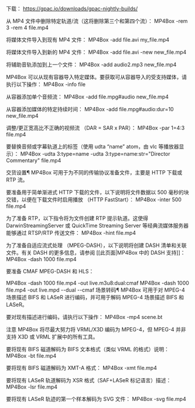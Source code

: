 下载： https://gpac.io/downloads/gpac-nightly-builds/


从 MP4 文件中删除特定轨道/流（这将删除第三个和第四个流）：
MP4Box -rem 3 -rem 4 file.mp4

将媒体文件导入到现有 MP4 文件：
MP4Box -add file.avi my_file.mp4

将媒体文件导入到新的 MP4 文件：
MP4Box -add file.avi -new new_file.mp4

将辅助音轨添加到上一个文件：
MP4Box -add audio2.mp3 new_file.mp4

MP4Box 可以从现有容器导入特定媒体。要获取可从容器导入的受支持媒体，请执行以下操作：
MP4Box -info file

从容器添加单个音频流：
MP4Box -add file.mpg#audio new_file.mp4

从容器添加媒体的特定持续时间：
MP4Box -add file.mpg#audio:dur=10 new_file.mp4

调整/更正宽高比不正确的视频流 （DAR = SAR x PAR）：
MP4Box -par 1=4:3 file.mp4

要替换音频或字幕轨道上的标签（使用 udta “name” atom，由 vlc 等播放器显示）：
MP4Box -udta 3:type=name -udta 3:type=name:str="Director Commentary" file.mp4

交货设置¶
MP4Box 可用于为不同的传输协议准备文件，主要是 HTTP 下载或 RTP 流。

要准备用于简单渐进式 HTTP 下载的文件，以下说明将文件数据以 500 毫秒的块交错，以便在下载文件时启用播放 （HTTP FastStart）：
MP4Box -inter 500 file.mp4

为了准备 RTP，以下指令将为文件创建 RTP 提示轨道。这使得 DarwinStreamingServer 或 QuickTime Streaming Server 等经典流媒体服务器能够通过 RTSP/RTP 传送文件：
MP4Box -hint file.mp4

为了准备自适应流式处理 （MPEG-DASH），以下说明将创建 DASH 清单和关联文件。有关 DASH 的更多信息，请参阅 [[此页面|MP4Box 中的 DASH 支持]]：
MP4Box -dash 1000 file.mp4

要准备 CMAF MPEG-DASH 和 HLS：

MP4Box -dash 1000 file.mp4 -out live.m3u8:dual:cmaf
MP4Box -dash 1000 file.mp4 -out live.mpd --dual --cmaf
场景转码¶
MP4Box 可用于对 MPEG-4 场景描述 BIFS 和 LASeR 进行编码，并可用于解码 MPEG-4 场景描述 BIFS 和 LASeR。

要对现有描述进行编码，请执行以下操作：
MP4Box -mp4 scene.bt

注意 MP4Box 将尽最大努力将 VRML/X3D 编码为 MPEG-4，但 MPEG-4 并非支持 X3D 或 VRML 扩展中的所有工具。

要将现有 BIFS 磁道解码为 BIFS 文本格式（类似 VRML 的格式）说明：
MP4Box -bt file.mp4

要将现有 BIFS 磁道解码为 XMT-A 格式：
MP4Box -xmt file.mp4

要将现有 LASeR 轨道解码为 XSR 格式（SAF+LASeR 标记语言）描述：
MP4Box -lsr file.mp4

要将现有 LASeR 轨迹的第一个样本解码为 SVG 文件：
MP4Box -svg file.mp4
